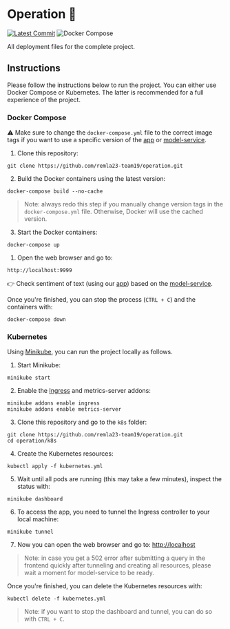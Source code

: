 # Operation 🏃

[![Latest Commit](https://img.shields.io/github/last-commit/remla23-team19/operation.svg)](https://github.com/remla23-team19/operation/commits/main) ![Docker Compose](https://img.shields.io/badge/repository-Docker%20Compose-blue)

All deployment files for the complete project.

## Instructions

Please follow the instructions below to run the project. You can either use Docker Compose or Kubernetes. The latter is recommended for a full experience of the project.

### Docker Compose

⚠️ Make sure to change the `docker-compose.yml` file to the correct image tags if you want to use a specific version of the [app](https://github.com/remla23-team19/app) or [model-service](https://github.com/remla23-team19/model-service).

1. Clone this repository:

```
git clone https://github.com/remla23-team19/operation.git
```

2. Build the Docker containers using the latest version:

```
docker-compose build --no-cache
```

> Note: always redo this step if you manually change version tags in the `docker-compose.yml` file. Otherwise, Docker will use the cached version.

3. Start the Docker containers:

```
docker-compose up
```

1. Open the web browser and go to:

```
http://localhost:9999
```

👉 Check sentiment of text (using our [app](https://github.com/remla23-team19/app)) based on the [model-service](https://github.com/remla23-team19/model-service).

Once you're finished, you can stop the process (`CTRL + C`) and the containers with:

```
docker-compose down
```

### Kubernetes

Using [Minikube](https://minikube.sigs.k8s.io/docs/start/), you can run the project locally as follows.

1. Start Minikube:

```
minikube start
```

2. Enable the [Ingress](https://kubernetes.io/docs/concepts/services-networking/ingress/) and metrics-server addons:

```
minikube addons enable ingress
minikube addons enable metrics-server
```

3. Clone this repository and go to the `k8s` folder:

```
git clone https://github.com/remla23-team19/operation.git
cd operation/k8s
```

4. Create the Kubernetes resources:

```
kubectl apply -f kubernetes.yml
```

5. Wait until all pods are running (this may take a few minutes), inspect the status with:

```
minikube dashboard
```

6. To access the app, you need to tunnel the Ingress controller to your local machine:

```
minikube tunnel
```

7. Now you can open the web browser and go to: [http://localhost](http://localhost)

> Note: in case you get a 502 error after submitting a query in the frontend quickly after tunneling and creating all resources, please wait a moment for model-service to be ready.

Once you're finished, you can delete the Kubernetes resources with:

```
kubectl delete -f kubernetes.yml
```

> Note: if you want to stop the dashboard and tunnel, you can do so with `CTRL + C`.
